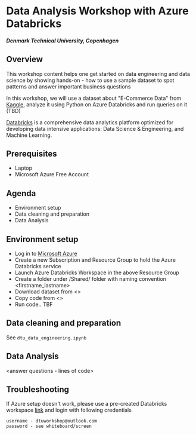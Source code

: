 # Data Analysis Workshop with Azure Databricks
##### Denmark Technical University, Copenhagen
## Overview

This workshop content helps one get started on data engineering and data science by showing hands-on - how to use a sample dataset 
to spot patterns and answer important business questions

In this workshop, we will use a dataset about "E-Commerce Data" from [Kaggle](https://www.kaggle.com/benroshan/ecommerce-data), analyze it using Python 
on Azure Databricks and run queries on it (TBD)

[Databricks](https://databricks.com/) is a comprehensive data analytics platform optimized for developing data intensive applications: 
Data Science & Engineering, and Machine Learning.

## Prerequisites
- Laptop
- Microsoft Azure Free Account 

## Agenda
- Environment setup
- Data cleaning and preparation
- Data Analysis

## Environment setup
- Log in to [Microsoft Azure](https://portal.azure.com)
- Create a new Subscription and Resource Group to hold the Azure Databricks service
- Launch Azure Databricks Workspace in the above Resource Group
- Create a folder under /Shared/ folder with naming convention <firstname_lastname>
- Download dataset from <>
- Copy code from <>
- Run code.. TBF

## Data cleaning and preparation

See `dtu_data_engineering.ipynb`

## Data Analysis 
<answer questions - lines of code> 


## Troubleshooting
If Azure setup doesn't work, please use a pre-created Databricks workspace [link](https://adb-6133228101285352.12.azuredatabricks.net/?o=6133228101285352#) and 
login with following credentials
``` 
username - dtuworkshop@outlook.com
password - see whiteboard/screen

```
 

